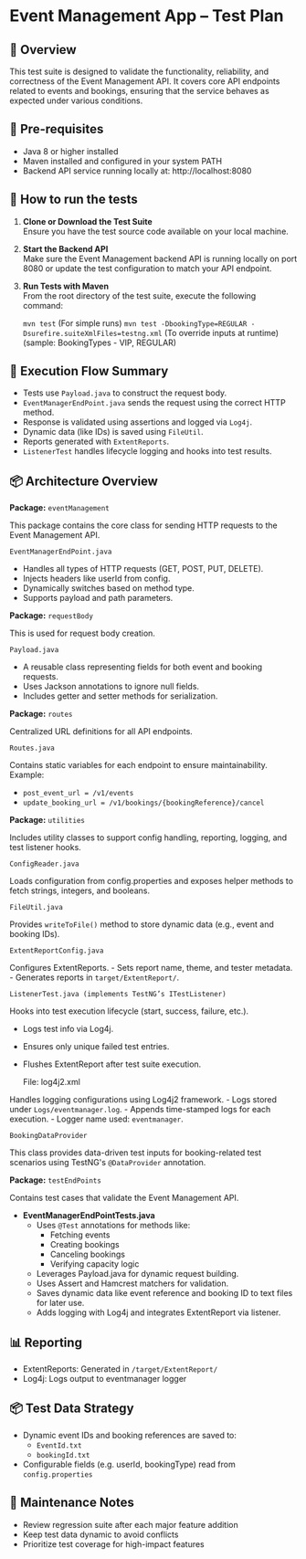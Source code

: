 # Event Management App – Test Plan

## 📌 Overview
This test suite is designed to validate the functionality, reliability, and correctness of the Event Management API. It covers core API endpoints related to events and bookings, ensuring that the service behaves as expected under various conditions.

## 🎯 Pre-requisites
- Java 8 or higher installed
- Maven installed and configured in your system PATH
- Backend API service running locally at: http://localhost:8080 

## 📂 How to run the tests

1. **Clone or Download the Test Suite**  
   Ensure you have the test source code available on your local machine.

2. **Start the Backend API**  
   Make sure the Event Management backend API is running locally on port 8080 or update the test configuration to match your API endpoint.

3. **Run Tests with Maven**  
   From the root directory of the test suite, execute the following command:
    
   `mvn test` (For simple runs)
   `mvn test -DbookingType=REGULAR -Dsurefire.suiteXmlFiles=testng.xml` (To override inputs at runtime) (sample: BookingTypes - VIP, REGULAR)

## 🧪 Execution Flow Summary
  - Tests use `Payload.java` to construct the request body.
  - `EventManagerEndPoint.java` sends the request using the correct HTTP method.
  - Response is validated using assertions and logged via `Log4j`.
  - Dynamic data (like IDs) is saved using `FileUtil`.
  - Reports generated with `ExtentReports`.
  - `ListenerTest` handles lifecycle logging and hooks into test results.
   
## 📦 Architecture Overview

**Package:** `eventManagement`

This package contains the core class for sending HTTP requests to the Event Management API.

    EventManagerEndPoint.java

  - Handles all types of HTTP requests (GET, POST, PUT, DELETE).
  - Injects headers like userId from config.
  - Dynamically switches based on method type.
  - Supports payload and path parameters.

**Package:** `requestBody`

This is used for request body creation.

    Payload.java

  - A reusable class representing fields for both event and booking requests.
  - Uses Jackson annotations to ignore null fields.
  - Includes getter and setter methods for serialization.

**Package:** `routes`

Centralized URL definitions for all API endpoints.

    Routes.java

  Contains static variables for each endpoint to ensure maintainability.
  Example:
  - `post_event_url = /v1/events`
  - `update_booking_url = /v1/bookings/{bookingReference}/cancel`
  
**Package:** `utilities`

Includes utility classes to support config handling, reporting, logging, and test listener hooks.

    ConfigReader.java

  Loads configuration from config.properties and exposes helper methods to fetch strings, integers, and booleans.

    
    FileUtil.java
    
  Provides `writeToFile()` method to store dynamic data (e.g., event and booking IDs).

    
    ExtentReportConfig.java

  Configures ExtentReports.
    - Sets report name, theme, and tester metadata.
    - Generates reports in `target/ExtentReport/`.

    
    ListenerTest.java (implements TestNG’s ITestListener)

  Hooks into test execution lifecycle (start, success, failure, etc.).
  - Logs test info via Log4j.
  - Ensures only unique failed test entries.
  - Flushes ExtentReport after test suite execution.


    File: log4j2.xml

  Handles logging configurations using Log4j2 framework.
    - Logs stored under `Logs/eventmanager.log`.
    - Appends time-stamped logs for each execution.
    - Logger name used: `eventmanager`.
    
    
    BookingDataProvider

  This class provides data-driven test inputs for booking-related test scenarios using TestNG's `@DataProvider` annotation.
  


**Package:** `testEndPoints`

Contains test cases that validate the Event Management API.

- **EventManagerEndPointTests.java**
  - Uses `@Test` annotations for methods like:
    - Fetching events
    - Creating bookings
    - Canceling bookings
    - Verifying capacity logic
  - Leverages Payload.java for dynamic request building.
  - Uses Assert and Hamcrest matchers for validation.
  - Saves dynamic data like event reference and booking ID to text files for later use.
  - Adds logging with Log4j and integrates ExtentReport via listener.

## 📊 Reporting
- ExtentReports: Generated in `/target/ExtentReport/`  
- Log4j: Logs output to eventmanager logger  

## 📦 Test Data Strategy
- Dynamic event IDs and booking references are saved to:  
  - `EventId.txt`  
  - `bookingId.txt`  
- Configurable fields (e.g. userId, bookingType) read from `config.properties`  

## 🧹 Maintenance Notes
- Review regression suite after each major feature addition  
- Keep test data dynamic to avoid conflicts  
- Prioritize test coverage for high-impact features  
